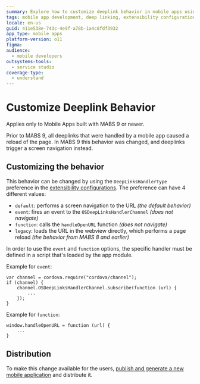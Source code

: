 ```yaml
---
summary: Explore how to customize deeplink behavior in mobile apps using OutSystems 11 (O11) with various `DeepLinksHandlerType` preferences.
tags: mobile app development, deep linking, extensibility configuration, mobile app building, mobile app distribution
locale: en-us
guid: 411e538e-743c-4e9f-a78b-1a4c8fdf3932
app_type: mobile apps
platform-version: o11
figma:
audience:
  - mobile developers
outsystems-tools:
  - service studio
coverage-type:
  - understand
---
```


# Customize Deeplink Behavior

<div class="info" markdown="1">

Applies only to Mobile Apps built with MABS 9 or newer.

</div>

Prior to MABS 9, all deeplinks that were handled by a mobile app caused a reload of the page. In MABS 9 this behavior was changed, and deeplinks trigger a screen navigation instead.

## Customizing the behavior

This behavior can be changed by using the `DeepLinksHandlerType` preference in the [extensibility configurations](./extensibility-configurations-json-schema.md). The preference can have 4 different values:
* `default`: performs a screen navigation to the URL *(the default behavior)*
* `event`: fires an event to the `OSDeepLinksHandlerChannel` *(does not navigate)*
* `function`: calls the `handleOpenURL` function *(does not navigate)*
* `legacy`: loads the URL in the webview directly, which performs a page reload *(the behavior from MABS 8 and earlier)*

In order to use the `event` and `function` options, the specific handler must be defined in a script that's loaded by the app module.

Example for `event`:
```
var channel = cordova.require("cordova/channel");
if (channel) {
    channel.OSDeepLinksHandlerChannel.subscribe(function (url) {
        ...
    });
}
```

Example for `function`:
```
window.handleOpenURL = function (url) {
    ...
}
```

## Distribution

To make this change available for the users, [publish and generate a new mobile application](<../generate-distribute-mobile-app/intro.md>) and distribute it.
